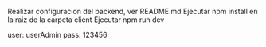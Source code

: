 Realizar configuracion del backend, ver README.md
Ejecutar npm install en la raiz de la carpeta client
Ejecutar npm run dev

user: userAdmin pass: 123456